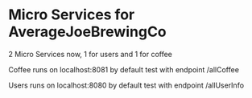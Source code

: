 # Micro Services for AverageJoeBrewingCo
2 Micro Services now, 1 for users and 1 for coffee

Coffee runs on localhost:8081 by default
test with endpoint /allCoffee

Users runs on localhost:8080 by default
test with endpoint /allUserInfo

